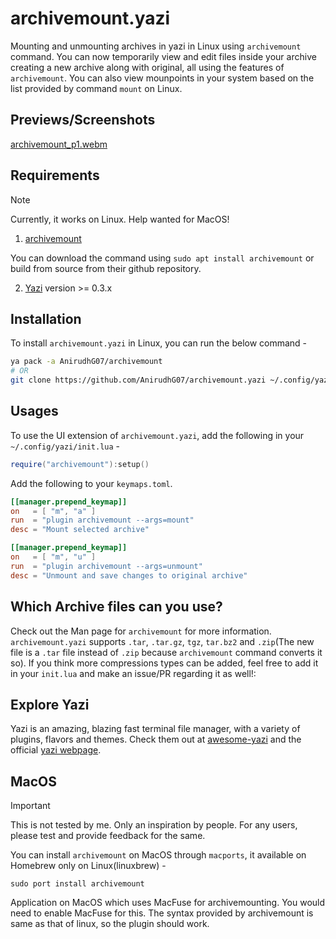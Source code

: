 # archivemount.yazi

Mounting and unmounting archives in yazi in Linux using `archivemount` command. You can now temporarily view and edit files inside your archive creating a new archive along with original, all using the
features of `archivemount`. You can also view mounpoints in your system based on the list provided by command `mount` on Linux.

## Previews/Screenshots

[archivemount_p1.webm](https://github.com/user-attachments/assets/f5f8810b-cfbb-4054-b7c2-fa77ed4fc22c)

## Requirements

> [!Note]
>
> Currently, it works on Linux. Help wanted for MacOS!

1. [archivemount](https://github.com/cybernoid/archivemount)

You can download the command using `sudo apt install archivemount` or build from source from their github repository.

2. [Yazi](https://github.com/sxyazi/yazi) version >= 0.3.x

## Installation

To install `archivemount.yazi` in Linux, you can run the below command -

```bash
ya pack -a AnirudhG07/archivemount
# OR
git clone https://github.com/AnirudhG07/archivemount.yazi ~/.config/yazi/plugins/archivemount.yazi
```

## Usages

To use the UI extension of `archivemount.yazi`, add the following in your `~/.config/yazi/init.lua` -

```lua
require("archivemount"):setup()
```

Add the following to your `keymaps.toml`.

```toml
[[manager.prepend_keymap]]
on   = [ "m", "a" ]
run  = "plugin archivemount --args=mount"
desc = "Mount selected archive"

[[manager.prepend_keymap]]
on   = [ "m", "u" ]
run  = "plugin archivemount --args=unmount"
desc = "Unmount and save changes to original archive"
```

## Which Archive files can you use?

Check out the Man page for `archivemount` for more information. `archivemount.yazi` supports `.tar`, `.tar.gz`, `tgz`, `tar.bz2` and `.zip`(The new file is a `.tar` file instead of `.zip` because `archivemount` command converts it so). If you think more compressions types
can be added, feel free to add it in your `init.lua` and make an issue/PR regarding it as well!:

## Explore Yazi

Yazi is an amazing, blazing fast terminal file manager, with a variety of plugins, flavors and themes. Check them out at [awesome-yazi](https://github.com/AnirudhG07/awesome-yazi) and the official [yazi webpage](https://yazi-rs.github.io/).

## MacOS
> [!Important]
>
> This is not tested by me. Only an inspiration by people.
> For any users, please test and provide feedback for the same.

You can install `archivemount` on MacOS through `macports`, it available on Homebrew only on Linux(linuxbrew) -
```
sudo port install archivemount
```

Application on MacOS which uses MacFuse for archivemounting. You would need to enable MacFuse for this. The syntax provided by archivemount is same as that of linux, so the plugin should work.

